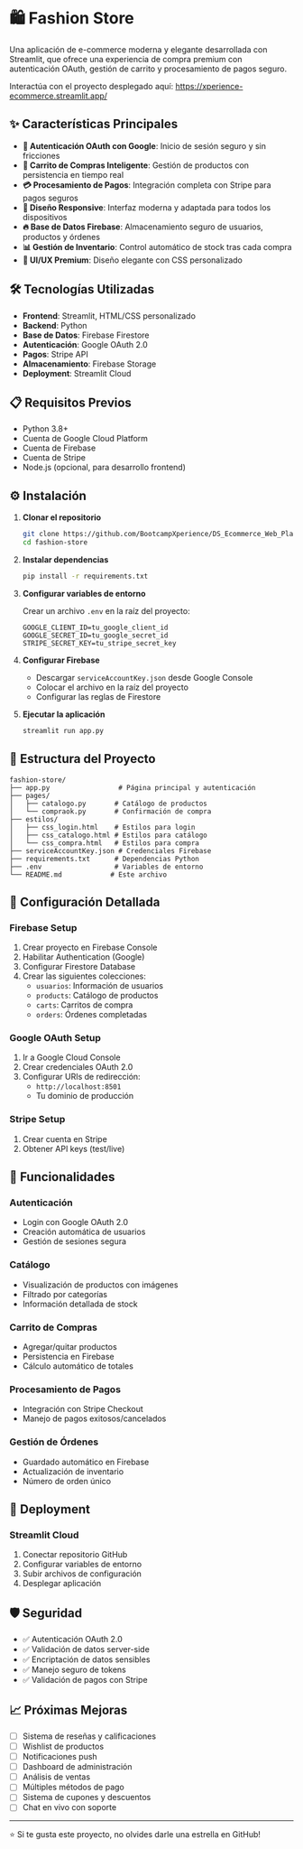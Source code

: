 # 🛍️ Fashion Store

Una aplicación de e-commerce moderna y elegante desarrollada con Streamlit, que ofrece una experiencia de compra premium con autenticación OAuth, gestión de carrito y procesamiento de pagos seguro.

Interactúa con el proyecto desplegado aquí:
https://xperience-ecommerce.streamlit.app/

## ✨ Características Principales

- **🔐 Autenticación OAuth con Google**: Inicio de sesión seguro y sin fricciones
- **🛒 Carrito de Compras Inteligente**: Gestión de productos con persistencia en tiempo real
- **💳 Procesamiento de Pagos**: Integración completa con Stripe para pagos seguros
- **📱 Diseño Responsive**: Interfaz moderna y adaptada para todos los dispositivos
- **🔥 Base de Datos Firebase**: Almacenamiento seguro de usuarios, productos y órdenes
- **📊 Gestión de Inventario**: Control automático de stock tras cada compra
- **🎨 UI/UX Premium**: Diseño elegante con CSS personalizado

## 🛠️ Tecnologías Utilizadas

- **Frontend**: Streamlit, HTML/CSS personalizado
- **Backend**: Python
- **Base de Datos**: Firebase Firestore
- **Autenticación**: Google OAuth 2.0
- **Pagos**: Stripe API
- **Almacenamiento**: Firebase Storage
- **Deployment**: Streamlit Cloud

## 📋 Requisitos Previos

- Python 3.8+
- Cuenta de Google Cloud Platform
- Cuenta de Firebase
- Cuenta de Stripe
- Node.js (opcional, para desarrollo frontend)

## ⚙️ Instalación

1. **Clonar el repositorio**
   ```bash
   git clone https://github.com/BootcampXperience/DS_Ecommerce_Web_Platform.git
   cd fashion-store
   ```

2. **Instalar dependencias**
   ```bash
   pip install -r requirements.txt
   ```

3. **Configurar variables de entorno**
   
   Crear un archivo `.env` en la raíz del proyecto:
   ```env
   GOOGLE_CLIENT_ID=tu_google_client_id
   GOOGLE_SECRET_ID=tu_google_secret_id
   STRIPE_SECRET_KEY=tu_stripe_secret_key
   ```

4. **Configurar Firebase**
   - Descargar `serviceAccountKey.json` desde Google Console
   - Colocar el archivo en la raíz del proyecto
   - Configurar las reglas de Firestore

5. **Ejecutar la aplicación**
   ```bash
   streamlit run app.py
   ```

## 📁 Estructura del Proyecto

```
fashion-store/
├── app.py                 # Página principal y autenticación
├── pages/
│   ├── catalogo.py       # Catálogo de productos
│   └── compraok.py       # Confirmación de compra
├── estilos/
│   ├── css_login.html    # Estilos para login
│   ├── css_catalogo.html # Estilos para catálogo
│   └── css_compra.html   # Estilos para compra
├── serviceAccountKey.json # Credenciales Firebase
├── requirements.txt      # Dependencias Python
├── .env                  # Variables de entorno
└── README.md            # Este archivo
```

## 🔧 Configuración Detallada

### Firebase Setup
1. Crear proyecto en Firebase Console
2. Habilitar Authentication (Google)
3. Configurar Firestore Database
4. Crear las siguientes colecciones:
   - `usuarios`: Información de usuarios
   - `products`: Catálogo de productos
   - `carts`: Carritos de compra
   - `orders`: Órdenes completadas

### Google OAuth Setup
1. Ir a Google Cloud Console
2. Crear credenciales OAuth 2.0
3. Configurar URIs de redirección:
   - `http://localhost:8501`
   - Tu dominio de producción

### Stripe Setup
1. Crear cuenta en Stripe
2. Obtener API keys (test/live)

## 🎯 Funcionalidades

### Autenticación
- Login con Google OAuth 2.0
- Creación automática de usuarios
- Gestión de sesiones segura

### Catálogo
- Visualización de productos con imágenes
- Filtrado por categorías
- Información detallada de stock

### Carrito de Compras
- Agregar/quitar productos
- Persistencia en Firebase
- Cálculo automático de totales

### Procesamiento de Pagos
- Integración con Stripe Checkout
- Manejo de pagos exitosos/cancelados

### Gestión de Órdenes
- Guardado automático en Firebase
- Actualización de inventario
- Número de orden único

## 🚀 Deployment

### Streamlit Cloud
1. Conectar repositorio GitHub
2. Configurar variables de entorno
3. Subir archivos de configuración
4. Desplegar aplicación

## 🛡️ Seguridad

- ✅ Autenticación OAuth 2.0
- ✅ Validación de datos server-side
- ✅ Encriptación de datos sensibles
- ✅ Manejo seguro de tokens
- ✅ Validación de pagos con Stripe

## 📈 Próximas Mejoras

- [ ] Sistema de reseñas y calificaciones
- [ ] Wishlist de productos
- [ ] Notificaciones push
- [ ] Dashboard de administración
- [ ] Análisis de ventas
- [ ] Múltiples métodos de pago
- [ ] Sistema de cupones y descuentos
- [ ] Chat en vivo con soporte

---

⭐ Si te gusta este proyecto, no olvides darle una estrella en GitHub!
